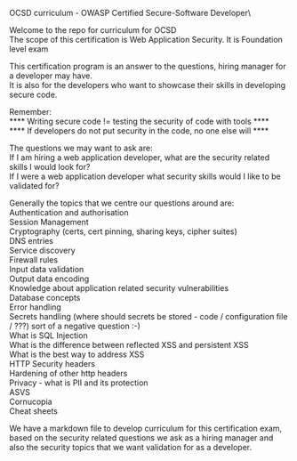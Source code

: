 OCSD curriculum - OWASP Certified Secure-Software Developer\

Welcome to the repo for curriculum for OCSD\
The scope of this certification is Web Application Security\.
It is Foundation level exam

This certification program is an answer to the questions, hiring manager for a developer may have.\
It is also for the developers who want to showcase their skills in developing secure code.

Remember:\
**** Writing secure code != testing the security of code with tools ****\
**** If developers do not put security in the code, no one else will ****
 

The questions we may want to ask are:\
If I am hiring a web application developer, what are the security related skills I would look for?\
If I were a web application developer what security skills would I like to be validated for?

Generally the topics that we centre our questions around are:\
Authentication and authorisation\
Session Management\
Cryptography (certs, cert pinning, sharing keys, cipher suites)\
DNS entries\
Service discovery\
Firewall rules\
Input data validation\
Output data encoding\
Knowledge about application related security vulnerabilities\
Database concepts\
Error handling\
Secrets handling (where should secrets be stored - code / configuration file / ???) sort of a negative question :-)\
What is SQL Injection\
What is the difference between reflected XSS and persistent XSS\
What is the best way to address XSS\
HTTP Security headers\
Hardening of other http headers\
Privacy - what is PII and its protection\
ASVS\
Cornucopia\
Cheat sheets

We have a markdown file to develop curriculum for this certification exam, based on the security related questions we ask as a hiring manager and also the security topics that we want validation for as a developer.
